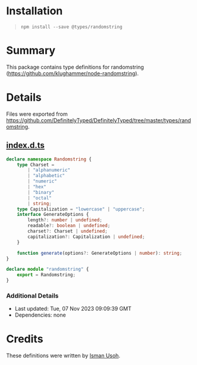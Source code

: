# Installation
> `npm install --save @types/randomstring`

# Summary
This package contains type definitions for randomstring (https://github.com/klughammer/node-randomstring).

# Details
Files were exported from https://github.com/DefinitelyTyped/DefinitelyTyped/tree/master/types/randomstring.
## [index.d.ts](https://github.com/DefinitelyTyped/DefinitelyTyped/tree/master/types/randomstring/index.d.ts)
````ts
declare namespace Randomstring {
    type Charset =
        | "alphanumeric"
        | "alphabetic"
        | "numeric"
        | "hex"
        | "binary"
        | "octal"
        | string;
    type Capitalization = "lowercase" | "uppercase";
    interface GenerateOptions {
        length?: number | undefined;
        readable?: boolean | undefined;
        charset?: Charset | undefined;
        capitalization?: Capitalization | undefined;
    }

    function generate(options?: GenerateOptions | number): string;
}

declare module "randomstring" {
    export = Randomstring;
}

````

### Additional Details
 * Last updated: Tue, 07 Nov 2023 09:09:39 GMT
 * Dependencies: none

# Credits
These definitions were written by [Isman Usoh](https://github.com/isman-usoh).
